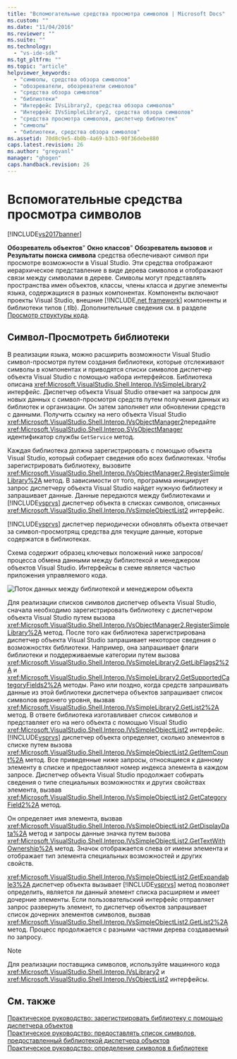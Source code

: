 ```yaml
---
title: "Вспомогательные средства просмотра символов | Microsoft Docs"
ms.custom: ""
ms.date: "11/04/2016"
ms.reviewer: ""
ms.suite: ""
ms.technology: 
  - "vs-ide-sdk"
ms.tgt_pltfrm: ""
ms.topic: "article"
helpviewer_keywords: 
  - "символы, средства обзора символов"
  - "обозреватели, обозреватели символов"
  - "средства обзора символов"
  - "библиотеки"
  - "Интерфейс IVsLibrary2, средства обзора символов"
  - "Интерфейс IVsSimpleLibrary2, средства обзора символов"
  - "средства просмотра символов, диспетчер библиотек"
  - "символы"
  - "библиотеки, средства обзора символов"
ms.assetid: 70d8c9e5-4b0b-4a69-b3b3-90f36debe880
caps.latest.revision: 26
ms.author: "gregvanl"
manager: "ghogen"
caps.handback.revision: 26
---
```

# Вспомогательные средства просмотра символов
[!INCLUDE[vs2017banner](../../code-quality/includes/vs2017banner.md)]

**Обозреватель объектов**"  **Окно классов**"  **Обозреватель вызовов** и  **Результаты поиска символа** средства обеспечивают символ при просмотре возможности в Visual Studio.  Эти средства отображают иерархическое представление в виде дерева символов и отображают связи между символами в дереве.  Символы могут представлять пространства имен объектов, классы, члены класса и другие элементы языка, содержащихся в разных компонентах.  Компоненты включают проекты Visual Studio, внешние [!INCLUDE[.net framework]()] компоненты и библиотеки типов \(.tlb\).  Дополнительные сведения см. в разделе [Просмотр структуры кода](../../ide/viewing-the-structure-of-code.md).  
  
## Символ\-Просмотреть библиотеки  
 В реализации языка, можно расширить возможности Visual Studio символ\-просмотря путем создания библиотеки, которые отслеживают символы в компонентах и приводятся списки символов диспетчер объекта Visual Studio с помощью набора интерфейсов.  Библиотека описана  <xref:Microsoft.VisualStudio.Shell.Interop.IVsSimpleLibrary2> интерфейс.  Диспетчер объекта Visual Studio отвечает на запросы для новых данных с символ\-просмотря средств путем получения данных из библиотек и организации.  Он затем заполняет или обновлении средств с данными.  Получить ссылку на него объекта Visual Studio <xref:Microsoft.VisualStudio.Shell.Interop.IVsObjectManager2>передайте  <xref:Microsoft.VisualStudio.Shell.Interop.SVsObjectManager> идентификатор службы  `GetService` метод.  
  
 Каждая библиотека должна зарегистрировать с помощью объекта Visual Studio, который собирает сведения обо всех библиотеках.  Чтобы зарегистрировать библиотеку, вызовите <xref:Microsoft.VisualStudio.Shell.Interop.IVsObjectManager2.RegisterSimpleLibrary%2A> метод.  В зависимости от того, программа инициирует запрос диспетчеру объекта Visual Studio найдет нужную библиотеку и запрашивает данные.  Данные передаются между библиотеками и [!INCLUDE[vsprvs](../../code-quality/includes/vsprvs_md.md)] диспетчер объекта в списках символов, описанных  <xref:Microsoft.VisualStudio.Shell.Interop.IVsSimpleObjectList2> интерфейс.  
  
 [!INCLUDE[vsprvs](../../code-quality/includes/vsprvs_md.md)] диспетчер периодически обновлять объекта отвечает за символ\-просмотрящ средства для текущие данные, которые содержатся в библиотеках.  
  
 Схема содержит образец ключевых положений ниже запросов\/процесса обмена данными между библиотекой и менеджером объектов Visual Studio.  Интерфейсы в схеме является частью приложения управляемого кода.  
  
 ![Поток данных между библиотекой и менеджером объекта](../../extensibility/internals/media/callbrowserdiagram.gif "CallBrowserDiagram")  
  
 Для реализации списков символов диспетчер объекта Visual Studio, сначала необходимо зарегистрировать библиотеку с диспетчером объекта Visual Studio путем вызова <xref:Microsoft.VisualStudio.Shell.Interop.IVsObjectManager2.RegisterSimpleLibrary%2A> метод.  После того как библиотека зарегистрирована диспетчер объекта Visual Studio запрашивает некоторое сведения о возможностях библиотеки.  Например, она запрашивает флаги библиотеки и поддерживаемые категории путем вызова <xref:Microsoft.VisualStudio.Shell.Interop.IVsSimpleLibrary2.GetLibFlags2%2A> и  <xref:Microsoft.VisualStudio.Shell.Interop.IVsSimpleLibrary2.GetSupportedCategoryFields2%2A> методы.  Рано или поздно, когда средств запрашивать данные из этой библиотеки диспетчера объектов запрашивает список символов верхнего уровня, вызвав <xref:Microsoft.VisualStudio.Shell.Interop.IVsSimpleLibrary2.GetList2%2A> метод.  В ответе библиотека изготавливает список символов и представляет его на него объекта с помощью Visual Studio <xref:Microsoft.VisualStudio.Shell.Interop.IVsSimpleObjectList2> интерфейс.  [!INCLUDE[vsprvs](../../code-quality/includes/vsprvs_md.md)] диспетчер объекта определяет, сколько элементов в списке путем вызова  <xref:Microsoft.VisualStudio.Shell.Interop.IVsSimpleObjectList2.GetItemCount%2A> метод.  Все приведенные ниже запросы, относящиеся к данному элементу в списке и предоставляют номер индекса элемента в каждом запросе.  Диспетчер объекта Visual Studio продолжает собирать сведения о типе специальных возможностях и других свойствах элемента, вызвав <xref:Microsoft.VisualStudio.Shell.Interop.IVsSimpleObjectList2.GetCategoryField2%2A> метод.  
  
 Он определяет имя элемента, вызвав <xref:Microsoft.VisualStudio.Shell.Interop.IVsSimpleObjectList2.GetDisplayData%2A> метод и запросы данные значка путем вызова  <xref:Microsoft.VisualStudio.Shell.Interop.IVsSimpleObjectList2.GetTextWithOwnership%2A> метод.  Значок отображается слева от имени элемента и отображает тип элемента специальных возможностей и других свойств.  
  
 <xref:Microsoft.VisualStudio.Shell.Interop.IVsSimpleObjectList2.GetExpandable3%2A> диспетчер объекта вызывает  [!INCLUDE[vsprvs](../../code-quality/includes/vsprvs_md.md)] метод позволяет определить, является ли данный элемент списка расширяем и имеет дочерние элементы.  Если пользовательский интерфейс отправляет запрос развернуть элемент, то диспетчер объектов запрашивает список дочерних элементов символов, вызвав <xref:Microsoft.VisualStudio.Shell.Interop.IVsSimpleObjectList2.GetList2%2A> метод.  Процесс продолжается с разными частями дерева создаваемый по запросу.  
  
> [!NOTE]
>  Для реализации поставщика символов, используйте машинного кода <xref:Microsoft.VisualStudio.Shell.Interop.IVsLibrary2> и  <xref:Microsoft.VisualStudio.Shell.Interop.IVsObjectList2> интерфейсы.  
  
## См. также  
 [Практическое руководство: зарегистрировать библиотеку с помощью диспетчера объектов](../../extensibility/internals/how-to-register-a-library-with-the-object-manager.md)   
 [Практическое руководство: предоставлять список символов, предоставленный библиотекой диспетчера объектов](../../extensibility/internals/how-to-expose-lists-of-symbols-provided-by-the-library-to-the-object-manager.md)   
 [Практическое руководство: определение символов в библиотеке](../../extensibility/internals/how-to-identify-symbols-in-a-library.md)